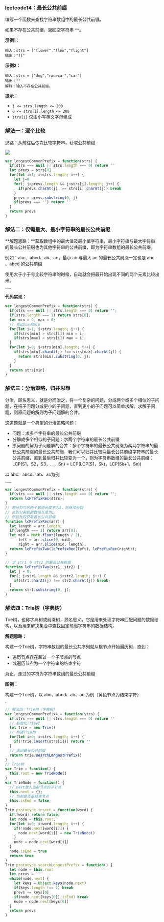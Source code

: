 ### leetcode14：最长公共前缀

编写一个函数来查找字符串数组中的最长公共前缀。

如果不存在公共前缀，返回空字符串 `""`。

**示例1：**

```
输入：strs = ["flower","flow","flight"]
输出："fl"
```

**示例2：**

```
输入：strs = ["dog","racecar","car"]
输出：""
解释：输入不存在公共前缀。
```

**提示：**

- `1 <= strs.length <= 200`
- `0 <= strs[i].length <= 200`
- `strs[i]` 仅由小写英文字母组成



### 解法一：逐个比较

思路：从前往后依次比较字符串，获取公共前缀

![](../assets/获取公共前缀.png)

```js
var longestCommonPrefix = function(strs) {
  if(strs === null || strs.length === 0) return ''
  let prevs = strs[0]
  for(let i=1; i<strs.length; i++) {
    let j=0
    for(; j<prevs.length && j<strs[i].length; j++) {
      if(prevs.charAt(j) !== strs[i].charAt(j)) break
    }
    prevs = prevs.substring(0, j)
    if(prevs === '') return ''
  }
  return prevs
}
```



### 解法二：仅需最大、最小字符串的最长公共前缀

**解题思路：**获取数组中的最大值及最小值字符串，最小字符串与最大字符串的最长公共前缀也为其他字符串的公共前缀，即为字符串数组的最长公共前缀。

例如：abc、abcd、ab、ac，最小 ab 与最大 ac 的最长公共前缀一定也是 abc 、abcd 的公共前缀

使用大于小于号比较字符串的时候，自动就会把最开始出现不同的两个元素比较出来。

<img src="../assets/公共前缀2.png" alt="公共前缀2" style="zoom: 25%;" />

**代码实现：**

```js
var longestCommonPrefix = function(strs) {
  if(strs === null || strs.length === 0) return "";
  if(strs.length === 1) return strs[0];
  let min = 0, max = 0;
  // 找出max和min
  for(let i=1; i<strs.length; i++) {
    if(strs[min] > strs[i]) min = i;
    if(strs[max] < strs[i]) max = i;
  }
  for(let j=0; j<strs[min].length; j++) {
    if(strs[min].charAt(j) !== strs[max].charAt(j)) {
      return strs[min].substring(0, j);
    }
  }
  return strs[min]
}
```



### 解法三：分治策略，归并思想

​		分治，顾名思义，就是分而治之，将一个复杂的问题，分成两个或多个相似的子问题，在把子问题分成更小的子问题，直到更小的子问题可以简单求解，求解子问题，则原问题的解则为子问题解的合并。

这道题就是一个典型的分治策略问题：

- 问题：求多个字符串的最长公共前缀
- 分解成多个相似的子问题：求两个字符串的最长公共前缀
- 原问题的解为子问题解的合并：多个字符串的最长公共前缀为两两字符串的最长公共前缀的最长公共前缀，我们可以归并比较两最长公共前缀字符串的最长公共前缀，直到最后归并比较变为一个，则为字符串数组的最长公共前缀：LCP(S1，S2，S3，...，Sn) = LCP(LCP(S1，Sk)，LCP(Sk+1，Sn))

以 abc、abcd、ab、ac为例

<img src="..\assets\公共前缀3.png" alt="公共前缀3" style="zoom:25%;" />



```js
var longestCommonPrefix = function(strs) {
  if(strs === null || strs.length === 0) return '';
  return lcPrefixRec(strs);
}
// 若分裂后的两个数组长度不为1，则继续分裂
// 直到分裂后的数组长度为1
// 然后比较获取最长公共前缀
function lcPrefixRec(arr) {
  let length = arr.length;
  if(length === 1) return arr[0];
  let mid = Math.floor(length / 2),
      left = arr.slice(0, mid),
      right = arr.slice(mid, length);
  return lcPrefixTwo(lcPrefixRec(left), lcPrefixRec(right));
}

// 求 str1 与 str2 的最长公共前缀
function lcPrefixTwo(str1, str2) {
  let j = 0;
  for(; j<str1.length && j<str2.length; j++) {
    if(str1.charAt(j) !== str2.charAt(j)) break;
  }
  return str1.substring(0, j);
}
```



### 解法四：Trie树（字典树）

Trie树，也称字典树或前缀树，顾名思义，它是用来处理字符串匹配问题的数据结构，以及用来解决集合中查找固定前缀字符串的数据结构。

**解题思路：**

构建一个Trie树，字符串数组的最长公共序列就从根节点开始遍历树，直到：

- 遍历节点存在超过一个子节点的节点
- 或遍历节点为一个字符串的结束字符

为止，走过的字符为字符串数组的最长公共前缀

**图例：**

构建一个Trie树，以 abc、abcd、ab、ac 为例（黄色节点为结束字符）

<img src="..\assets\公共前缀4.png" style="zoom: 25%;" />

```js
// 解法四：Trie树（字典树）
var longestCommonPrefix4 = function(strs) {
  if(strs === null || strs.length === 0) return ''
  // 初始化Trie树
  let trie = new Trie()
  // 构建Trie树
  for(let i=0; i<strs.length; i++) {
    if(!trie.insert(strs[i])) return ''
  }
  // 返回最长公共前缀
  return trie.searchLongestPrefix()
}
// Trie树
var Trie = function() {
  this.root = new TrieNode()
}
var TrieNode = function() {
  // next放入当前节点的子节点
  this.next = {};
  // 当前是否是结束节点
  this.isEnd = false;
}
Trie.prototype.insert = function(word) {
  if(!word) return false;
  let node = this.root;
  for(let i=0; i<word.length; i++) {
    if(!node.next[word[i]]) {
      node.next[word[i]] = new TrieNode()
    }
    node = node.next[word[i]]
  }
  node.isEnd = true
  return true
}
Trie.prototype.searchLongestPrefix = function() {
  let node = this.root
  let prevs = ''
  while(node.next) {
    let keys = Object.keys(node.next)
    if(keys.length !== 1) break
    prevs += keys[0]
    if(node.next[keys[0]].isEnd) break
    node = node.next[keys[0]]
  }
  return prevs
}
```













